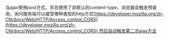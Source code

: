 当ajax使用post方式，并且使用了非默认的content-type，浏览器会触发预查询，询问服务端可以接受哪种类型的http方式[https://developer.mozilla.org/zh-CN/docs/Web/HTTP/Access_control_CORS](https://developer.mozilla.org/zh-CN/docs/Web/HTTP/Access_control_CORS),然后自动触发第二次ajax方法
